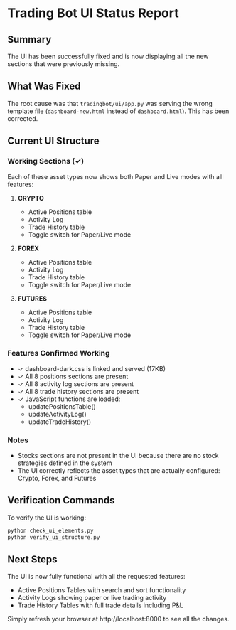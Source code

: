 # Trading Bot UI Status Report

## Summary
The UI has been successfully fixed and is now displaying all the new sections that were previously missing.

## What Was Fixed
The root cause was that `tradingbot/ui/app.py` was serving the wrong template file (`dashboard-new.html` instead of `dashboard.html`). This has been corrected.

## Current UI Structure

### Working Sections (✓)
Each of these asset types now shows both Paper and Live modes with all features:

1. **CRYPTO**
   - Active Positions table
   - Activity Log 
   - Trade History table
   - Toggle switch for Paper/Live mode

2. **FOREX**
   - Active Positions table
   - Activity Log
   - Trade History table
   - Toggle switch for Paper/Live mode

3. **FUTURES**
   - Active Positions table
   - Activity Log
   - Trade History table
   - Toggle switch for Paper/Live mode

### Features Confirmed Working
- ✓ dashboard-dark.css is linked and served (17KB)
- ✓ All 8 positions sections are present
- ✓ All 8 activity log sections are present
- ✓ All 8 trade history sections are present
- ✓ JavaScript functions are loaded:
  - updatePositionsTable()
  - updateActivityLog()
  - updateTradeHistory()

### Notes
- Stocks sections are not present in the UI because there are no stock strategies defined in the system
- The UI correctly reflects the asset types that are actually configured: Crypto, Forex, and Futures

## Verification Commands
To verify the UI is working:
```bash
python check_ui_elements.py
python verify_ui_structure.py
```

## Next Steps
The UI is now fully functional with all the requested features:
- Active Positions Tables with search and sort functionality
- Activity Logs showing paper or live trading activity
- Trade History Tables with full trade details including P&L

Simply refresh your browser at http://localhost:8000 to see all the changes.
